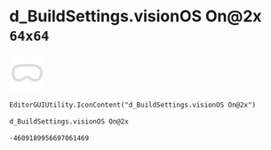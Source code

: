 # d_BuildSettings.visionOS On@2x `64x64`
<img src="/img/d_BuildSettings.visionOS%20On@2x.png" width=64 height=64>

``` CSharp
EditorGUIUtility.IconContent("d_BuildSettings.visionOS On@2x")
```
```
d_BuildSettings.visionOS On@2x
```
```
-4609189956697061469
```
